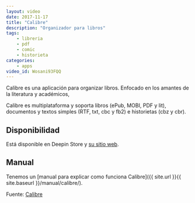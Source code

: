 ```yaml
---
layout: video
date: 2017-11-17
title: "Calibre"
description: "Organizador para libros"
tags:
    - libreria
    - pdf
    - comic
    - historieta
categories:
    - apps
video_id: Wosani93FQQ
---
```


Calibre es una aplicación para organizar libros. Enfocado en los amantes de la literatura y académicos,

Calibre es multiplataforma y soporta libros (ePub, MOBI, PDF y lit), documentos y textos simples (RTF, txt, cbc y fb2) e historietas (cbz y cbr).

## Disponibilidad

Está disponible en Deepin Store y [su sitio web](https://calibre-ebook.com/).

## Manual

Tenemos un [manual para explicar como funciona Calibre]({{ site.url }}{{ site.baseurl }}/manual/calibre/).

Fuente: [Calibre](https://calibre-ebook.com/)
